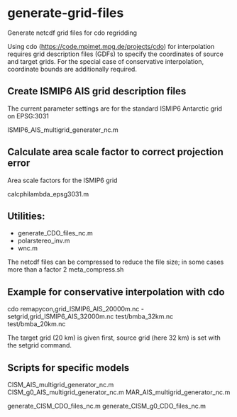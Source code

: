 # generate-grid-files

Generate netcdf grid files for cdo regridding

Using cdo (https://code.mpimet.mpg.de/projects/cdo) for interpolation requires grid description files (GDFs) to specify the coordinates of source and target grids. For the special case of conservative interpolation, coordinate bounds are additionally required.

## Create ISMIP6 AIS grid description files
The current parameter settings are for the standard ISMIP6 Antarctic grid on EPSG:3031

ISMIP6_AIS_multigrid_generater_nc.m


## Calculate area scale factor to correct projection error
Area scale factors for the ISMIP6 grid 

calcphilambda_epsg3031.m


## Utilities:
- generate_CDO_files_nc.m
- polarstereo_inv.m
- wnc.m


The netcdf files can be compressed to reduce the file size; in some cases more than a factor 2 
meta_compress.sh

## Example for conservative interpolation with cdo
cdo remapycon,grid_ISMIP6_AIS_20000m.nc -setgrid,grid_ISMIP6_AIS_32000m.nc test/bmba_32km.nc test/bmba_20km.nc

The target grid (20 km) is given first, source grid (here 32 km) is set with the setgrid command. 

## Scripts for specific models
CISM_AIS_multigrid_generator_nc.m
CISM_g0_AIS_multigrid_generator_nc.m
MAR_AIS_multigrid_generator_nc.m

generate_CISM_CDO_files_nc.m
generate_CISM_g0_CDO_files_nc.m
